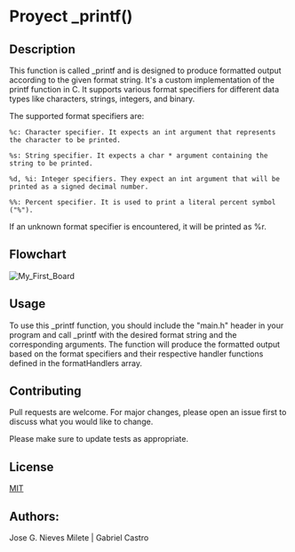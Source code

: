 # Proyect _printf()

## Description
 
 This function is called _printf and is designed to produce formatted output according to the given format string. It's a custom implementation of the printf function in C. It supports various format specifiers for different data types like characters, strings, integers, and binary.

The supported format specifiers are:

    %c: Character specifier. It expects an int argument that represents the character to be printed.

    %s: String specifier. It expects a char * argument containing the string to be printed.

    %d, %i: Integer specifiers. They expect an int argument that will be printed as a signed decimal number.

    %%: Percent specifier. It is used to print a literal percent symbol ("%").

If an unknown format specifier is encountered, it will be printed as %r.

## Flowchart


![My_First_Board](https://github.com/ThatFireBoi/holbertonschool-printf/assets/127802407/f9422cde-69ce-4dc0-8255-64958618644c)


## Usage

To use this _printf function, you should include the "main.h" header in your program and call _printf with the desired format string and the corresponding arguments. The function will produce the formatted output based on the format specifiers and their respective handler functions defined in the formatHandlers array.

## Contributing

Pull requests are welcome. For major changes, please open an issue first to discuss what you would like to change.

Please make sure to update tests as appropriate.

## License

[MIT](https://choosealicense.com/licenses/mit/)

## Authors:
Jose G. Nieves Milete |
Gabriel Castro
